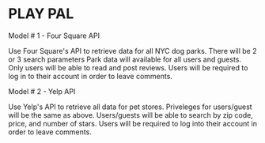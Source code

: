# PLAY PAL

Model # 1 - Four Square API

Use Four Square's API to retrieve data for all NYC dog parks.
There will be 2 or 3 search parameters
Park data will available for all users and guests.
Only users will be able to read and post reviews.
Users will be required to log in to their account in order to leave comments.


Model # 2 - Yelp API

Use Yelp's API to retrieve all data for pet stores.
Priveleges for users/guest will be the same as above.
Users/guests will be able to search by zip code, price, and number of stars.
Users will be required to log into their account in order to leave comments.
